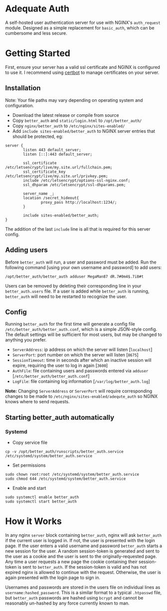 # Adequate Auth
A self-hosted user authentication server for use with NGINX's `auth_request` module. Designed as a simple replacement for `basic_auth`, which can be cumbersome and less secure.

# Getting Started

First, ensure your server has a valid ssl certificate and NGINX is configured to use it. I recommend using [certbot](https://certbot.eff.org/) to manage certificates on your server.

## Installation
Note: Your file paths may vary depending on operating system and configuration.

* Download the latest release or compile from source  
* Copy `better_auth` and `static/login.html` to `/opt/better_auth/`
* Copy `nginx/better_auth` to `/etc/nginx/sites-enabled/`
* Add `include sites-enabled/better_auth` to NGINX server entries that should be protected, eg:

```
server {
        listen 443 default_server;
        listen [::]:443 default_server;

        ssl_certificate /etc/letsencrypt/live/my.site.url/fullchain.pem;
        ssl_certificate_key /etc/letsencrypt/live/my.site.url/privkey.pem;
        include /etc/letsencrypt/options-ssl-nginx.conf;
        ssl_dhparam /etc/letsencrypt/ssl-dhparams.pem;

        server_name _;
        location /secret_hideout{
                proxy_pass http://localhost:1234/;
        }
        
        include sites-enabled/better_auth;
}
```

The addition of the last `include` line is all that is required for this server config.

## Adding users
Before `better_auth` will run, a user and password must be added. Run the following command [using your own username and password] to add users:
```
/opt/better_auth/better_auth adduser MegaMan87 dR.7#0m4$.7i8#t
```
Users can be removed by deleting their corresponding line in your `better_auth.users` file.
If a user is added while `better_auth` is running, `better_auth` will need to be restarted to recognize the user.

## Config
Running `better_auth` for the first time will generate a config file `/etc/better_auth/better_auth.conf`, which is a simple JSON-style config. The default settings will be sufficient for most users, but may be changed to anything you prefer.

* `ServerAddress`: ip address on which the server will listen [`localhost`]
* `ServerPort`: port number on which the server will listen [`8675`]
* `SessionTimeout`: time in seconds after which an inactive session will expire, requiring the user to log in again [`3600`]
* `AuthFile`: file containing users and passwords entered via `adduser` [`/etc/better_auth/better_auth.conf`]
* `LogFile`: file containing log information [`/var/log/better_auth.log`]

<b>Note:</b> Changing `ServerAddress` or `ServerPort` will require corresponding changes to be made to `/etc/nginx/sites-enabled/adequte_auth` so NGINX knows where to send requests.

## Starting better_auth automatically

### Systemd
* Copy service file
```
cp -v /opt/better_auth/runscripts/better_auth.service /etc/systemd/system/better_auth.service
```
* Set permissions
```
sudo chown root:root /etc/systemd/system/better_auth.service
sudo chmod 644 /etc/systemd/system/better_auth.service
```
* Enable and start
```
sudo systemctl enable better_auth
sudo systemctl start better_auth
```


# How it Works
In any nginx `server` block containing `better_auth`, nginx will ask `better_auth` if the current user is logged in. If not, the user is presented with the login page. If the user enters a valid username and password `better_auth` starts a new session for the user. A random session-token is generated and sent to the user as a cookie and the user is sent to the originally-requested page. Any time a user requests a new page the cookie containing their session-token is sent to `better_auth`. If the session-token is valid and has not expired nginx is allowed to continue with the request. Otherwise, the user is again presented with the login page to sign in.

Usernames and passwords are stored in the users file on individual lines as `username:hashed_password`. This is a similar format to a typical `.htpasswd` file, but `better_auth` passwords are hashed using `bcrypt` and cannot be reasonably un-hashed by any force currently known to man.

